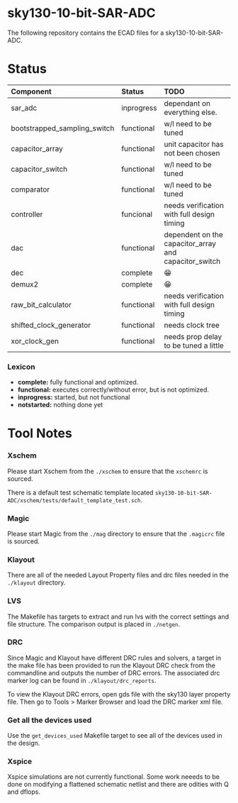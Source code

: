 # sky130-10-bit-SAR-ADC
The following repository contains the ECAD files for a sky130-10-bit-SAR-ADC.

# Status
| Component | Status | TODO |
| :--- | :--- | :--- | 
| sar_adc | inprogress | dependant on everything else.  |
| bootstrapped_sampling_switch | functional | w/l need to be tuned |
| capacitor_array | functional | unit capacitor has not been chosen |
| capacitor_switch | functional | w/l need to be tuned |
| comparator | functional | w/l need to be tuned |
| controller | funcional | needs verification with full design timing |
| dac | functional | dependent on the capacitor_array and capacitor_switch |
| dec | complete | 😁 |
| demux2 | complete | 😁 |
| raw_bit_calculator | functional | needs verification with full design timing |
| shifted_clock_generator | functional | needs clock tree |
| xor_clock_gen | functional | needs prop delay to be tuned a little |

### Lexicon
- **complete:** fully functional and optimized.
- **functional:** executes correctly/without error, but is not optimized.
- **inprogress:** started, but not functional
- **notstarted:** nothing done yet

# Tool Notes

### Xschem
Please start Xschem from the `./xschem` to ensure that the `xschemrc` is sourced.

There is a default test schematic template located `sky130-10-bit-SAR-ADC/xschem/tests/default_template_test.sch`.

### Magic
Please start Magic from the `./mag` directory to ensure that the `.magicrc` file is sourced. 

### Klayout
There are all of the needed Layout Property files and drc files needed in the `./klayout` directory.

### LVS
The Makefile has targets to extract and run lvs with the correct settings and file structure. The comparison output is placed in `./netgen`.

### DRC
Since Magic and Klayout have different DRC rules and solvers, a target in the make file has been provided to run the Klayout DRC check from the commandline and outputs the number of DRC errors. The associated drc marker log can be found in `./klayout/drc_reports`.

To view the Klayout DRC errors, open gds file with the sky130 layer property file. Then go to Tools > Marker Browser and load the DRC marker xml file. 

### Get all the devices used
Use the `get_devices_used` Makefile target to see all of the devices used in the design.

### Xspice
Xspice simulations are not currently functional. Some work neeeds to be done on modifying a flattened schematic netlist and there are odities with Q and dflops. 
